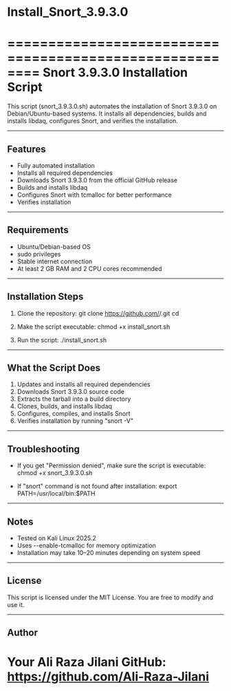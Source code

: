 # Install_Snort_3.9.3.0
========================================================
Snort 3.9.3.0 Installation Script
========================================================

This script (snort_3.9.3.0.sh) automates the installation of Snort 3.9.3.0 
on Debian/Ubuntu-based systems. It installs all dependencies, builds and 
installs libdaq, configures Snort, and verifies the installation.

--------------------------------------------------------
Features
--------------------------------------------------------
- Fully automated installation
- Installs all required dependencies
- Downloads Snort 3.9.3.0 from the official GitHub release
- Builds and installs libdaq
- Configures Snort with tcmalloc for better performance
- Verifies installation

--------------------------------------------------------
Requirements
--------------------------------------------------------
- Ubuntu/Debian-based OS
- sudo privileges
- Stable internet connection
- At least 2 GB RAM and 2 CPU cores recommended

--------------------------------------------------------
Installation Steps
--------------------------------------------------------
1. Clone the repository:
   git clone https://github.com/<your-username>/<your-repo>.git
   cd <your-repo>

2. Make the script executable:
   chmod +x install_snort.sh

3. Run the script:
   ./install_snort.sh

--------------------------------------------------------
What the Script Does
--------------------------------------------------------
1. Updates and installs all required dependencies
2. Downloads Snort 3.9.3.0 source code
3. Extracts the tarball into a build directory
4. Clones, builds, and installs libdaq
5. Configures, compiles, and installs Snort
6. Verifies installation by running "snort -V"

--------------------------------------------------------
Troubleshooting
--------------------------------------------------------
- If you get "Permission denied", make sure the script is executable:
  chmod +x snort_3.9.3.0.sh

- If "snort" command is not found after installation:
  export PATH=/usr/local/bin:$PATH

--------------------------------------------------------
Notes
--------------------------------------------------------
- Tested on Kali Linux 2025.2
- Uses --enable-tcmalloc for memory optimization
- Installation may take 10–20 minutes depending on system speed

--------------------------------------------------------
License
--------------------------------------------------------
This script is licensed under the MIT License.
You are free to modify and use it.

--------------------------------------------------------
Author
--------------------------------------------------------
Your Ali Raza Jilani
GitHub: https://github.com/Ali-Raza-Jilani
========================================================
